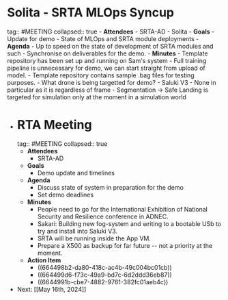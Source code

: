 # Solita - SRTA MLOps Syncup
tag:: #MEETING
collapsed:: true
	- **Attendees**
		- SRTA-AD
		- Solita
	- **Goals**
		- Update for demo
		- State of MLOps and SRTA module deployments
	- **Agenda**
		- Up to speed on the state of development of SRTA modules and such
		- Synchronise on deliverables for the demo.
	- **Minutes**
		- Template repository has been set up and running on Sam's system
			- Full training pipeline is unnecessary for demo, we can start straight from upload of model.
			- Template repository contains sample .bag files for testing purposes.
		- What drone is being targetted for demo?
			- Saluki V3
			- None in particular as it is regardless of frame
		- Segmentation -> Safe Landing is targeted for simulation only at the moment in a simulation world
- # RTA Meeting
  tag:: #MEETING
  collapsed:: true
	- **Attendees**
		- SRTA-AD
	- **Goals**
		- Demo update and timelines
	- **Agenda**
		- Discuss state of system in preparation for the demo
		- Set demo deadlines
	- **Minutes**
		- People need to go for the International Exhibition of National Security and Resilience conference in ADNEC.
		- Sakari: Building new fog-system and writing to a bootable USb to try and install into Saluki V3.
		- SRTA will be running inside the App VM.
		- Prepare a X500 as backup for far future -- not a priority at the moment.
	- **Action Item**
		- ((664498b2-da80-418c-ac4b-49c004bc01cb))
		- ((664499d6-f73c-49a9-bd7c-6d2ddd36eb87))
		- ((6644991b-cbe7-4882-9761-382fc01aeb4c))
- Next: [[May 16th, 2024]]